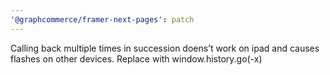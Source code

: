 ```yaml
---
'@graphcommerce/framer-next-pages': patch
---
```


Calling back multiple times in succession doens’t work on ipad and causes flashes on other devices. Replace with window.history.go(-x)
